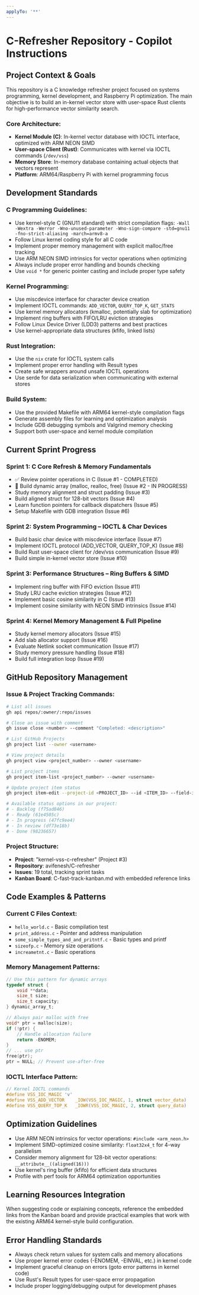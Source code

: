 ```yaml
---
applyTo: '**'
---
```

# C-Refresher Repository - Copilot Instructions

## Project Context & Goals

This repository is a C knowledge refresher project focused on systems programming, kernel development, and Raspberry Pi optimization. The main objective is to build an in-kernel vector store with user-space Rust clients for high-performance vector similarity search.

### Core Architecture:
- **Kernel Module (C)**: In-kernel vector database with IOCTL interface, optimized with ARM NEON SIMD
- **User-space Client (Rust)**: Communicates with kernel via IOCTL commands (`/dev/vss`)
- **Memory Store**: In-memory database containing actual objects that vectors represent
- **Platform**: ARM64/Raspberry Pi with kernel programming focus

## Development Standards

### C Programming Guidelines:
- Use kernel-style C (GNU11 standard) with strict compilation flags: `-Wall -Wextra -Werror -Wno-unused-parameter -Wno-sign-compare -std=gnu11 -fno-strict-aliasing -march=armv8-a`
- Follow Linux kernel coding style for all C code
- Implement proper memory management with explicit malloc/free tracking
- Use ARM NEON SIMD intrinsics for vector operations when optimizing
- Always include proper error handling and bounds checking
- Use `void *` for generic pointer casting and include proper type safety

### Kernel Programming:
- Use miscdevice interface for character device creation
- Implement IOCTL commands: `ADD_VECTOR`, `QUERY_TOP_K`, `GET_STATS`
- Use kernel memory allocators (kmalloc, potentially slab for optimization)
- Implement ring buffers with FIFO/LRU eviction strategies
- Follow Linux Device Driver (LDD3) patterns and best practices
- Use kernel-appropriate data structures (kfifo, linked lists)

### Rust Integration:
- Use the `nix` crate for IOCTL system calls
- Implement proper error handling with Result types
- Create safe wrappers around unsafe IOCTL operations
- Use serde for data serialization when communicating with external stores

### Build System:
- Use the provided Makefile with ARM64 kernel-style compilation flags
- Generate assembly files for learning and optimization analysis
- Include GDB debugging symbols and Valgrind memory checking
- Support both user-space and kernel module compilation

## Current Sprint Progress

### Sprint 1: C Core Refresh & Memory Fundamentals
- ✅ Review pointer operations in C (Issue #1 - COMPLETED)
- 🔄 Build dynamic array (malloc, realloc, free) (Issue #2 - IN PROGRESS)
- Study memory alignment and struct padding (Issue #3)
- Build aligned struct for 128-bit vectors (Issue #4)
- Learn function pointers for callback dispatchers (Issue #5)
- Setup Makefile with GDB integration (Issue #6)

### Sprint 2: System Programming – IOCTL & Char Devices  
- Build basic char device with miscdevice interface (Issue #7)
- Implement IOCTL protocol (ADD_VECTOR, QUERY_TOP_K) (Issue #8)
- Build Rust user-space client for /dev/vss communication (Issue #9)
- Build simple in-kernel vector store (Issue #10)

### Sprint 3: Performance Structures – Ring Buffers & SIMD
- Implement ring buffer with FIFO eviction (Issue #11)
- Study LRU cache eviction strategies (Issue #12)  
- Implement basic cosine similarity in C (Issue #13)
- Implement cosine similarity with NEON SIMD intrinsics (Issue #14)

### Sprint 4: Kernel Memory Management & Full Pipeline
- Study kernel memory allocators (Issue #15)
- Add slab allocator support (Issue #16)
- Evaluate Netlink socket communication (Issue #17)
- Study memory pressure handling (Issue #18)
- Build full integration loop (Issue #19)

## GitHub Repository Management

### Issue & Project Tracking Commands:
```bash
# List all issues
gh api repos/:owner/:repo/issues

# Close an issue with comment
gh issue close <number> --comment "Completed: <description>"

# List GitHub Projects
gh project list --owner <username>

# View project details
gh project view <project_number> --owner <username>

# List project items
gh project item-list <project_number> --owner <username>

# Update project item status
gh project item-edit --project-id <PROJECT_ID> --id <ITEM_ID> --field-id <FIELD_ID> --single-select-option-id <STATUS_ID>

# Available status options in our project:
# - Backlog (f75ad846)
# - Ready (61e4505c) 
# - In progress (47fc9ee4)
# - In review (df73e18b)
# - Done (98236657)
```

### Project Structure:
- **Project**: "kernel-vss-c-refresher" (Project #3)
- **Repository**: avifenesh/C-refresher
- **Issues**: 19 total, tracking sprint tasks
- **Kanban Board**: C-fast-track-kanban.md with embedded reference links

## Code Examples & Patterns

### Current C Files Context:
- `hello_world.c` - Basic compilation test
- `print_address.c` - Pointer and address manipulation
- `some_simple_types_and_and_pritntf.c` - Basic types and printf
- `sizeofp.c` - Memory size operations
- `increametnt.c` - Basic operations

### Memory Management Patterns:
```c
// Use this pattern for dynamic arrays
typedef struct {
    void **data;
    size_t size;
    size_t capacity;
} dynamic_array_t;

// Always pair malloc with free
void* ptr = malloc(size);
if (!ptr) {
    // Handle allocation failure
    return -ENOMEM;
}
// ... use ptr
free(ptr);
ptr = NULL; // Prevent use-after-free
```

### IOCTL Interface Pattern:
```c
// Kernel IOCTL commands
#define VSS_IOC_MAGIC 'v'
#define VSS_ADD_VECTOR    _IOW(VSS_IOC_MAGIC, 1, struct vector_data)
#define VSS_QUERY_TOP_K   _IOWR(VSS_IOC_MAGIC, 2, struct query_data)
```

## Optimization Guidelines

- Use ARM NEON intrinsics for vector operations: `#include <arm_neon.h>`
- Implement SIMD-optimized cosine similarity: `float32x4_t` for 4-way parallelism
- Consider memory alignment for 128-bit vector operations: `__attribute__((aligned(16)))`
- Use kernel's ring buffer (kfifo) for efficient data structures
- Profile with perf tools for ARM64 optimization opportunities

## Learning Resources Integration

When suggesting code or explaining concepts, reference the embedded links from the Kanban board and provide practical examples that work with the existing ARM64 kernel-style build configuration.

## Error Handling Standards

- Always check return values for system calls and memory allocations
- Use proper kernel error codes (-ENOMEM, -EINVAL, etc.) in kernel code
- Implement graceful cleanup on errors (goto error patterns in kernel code)
- Use Rust's Result types for user-space error propagation
- Include proper logging/debugging output for development phases
